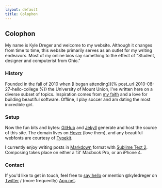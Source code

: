 ```yaml
---
layout: default
title: Colophon
---
```

## Colophon
My name is Kyle Dreger and welcome to my website. Although it changes from time to time, this website primarily serves as an outlet for my  writing endeavors. Most of my online bios say something to the effect of "Student, designer and computerist from Ohio."

### History
Founded in the fall of 2010 when [I began attending]({% post_url 2010-08-27-hello-college %}) the University of Mount Union, I've written here on a diverse subset of topics. Inspiration comes from [my faith](http://bible.us/116/psa.1.3.nlt) and a love for building beautiful software. Offline, I play soccer and am dating the most incredible girl.

### Setup
Now the fun bits and bytes: [GitHub](http://github.com/kyledreger) and [Jekyll](https://github.com/mojombo/jekyll) generate and host the source of this site. The domain lives on [Hover](http://hover.com) (love them), and any beautiful webfonts are courtesy of [Typekit](http://typekit.com).

I currently enjoy writing posts in [Markdown](http://daringfireball.net/projects/markdown) format with [Sublime Text 2](http://sublimetext.com). Composing takes place on either a 13' Macbook Pro, or an iPhone 4.

### Contact
If you'd like to get in touch, feel free to [say hello](mailto:hi@kyledreger.com?subject=hello!) or mention @kyledreger on [Twitter](http://twitter.com/kyledreger) / (more frequently) [App.net](http://alpha.app.net/kyledreger).